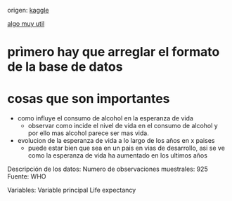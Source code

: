 origen:  [kaggle](https://www.kaggle.com/datasets/kumarajarshi/life-expectancy-who?select=Life+Expectancy+Data.csv)

[algo muy util](https://www.kaggle.com/code/varunsaikanuri/life-expectancy-visualization/notebook)
# prìmero hay que arreglar el formato de la base de datos


# cosas que son importantes
- como influye el consumo de alcohol en la esperanza de vida
  - observar como incide el nivel de vida en el consumo de alcohol y por ello mas alcohol parece ser mas vida.
- evolucion de la esperanza de vida a lo largo de los años en x paises
  - puede estar bien que sea en un pais en vias de desarrollo, asi se ve como la esperanza de vida ha aumentado en los ultimos años

Descripción de los datos:
    Numero de observaciones muestrales: 925	Fuente: WHO

Variables:
Variable principal
Life expectancy